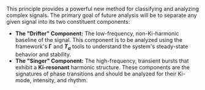 This principle provides a powerful new method for classifying and analyzing complex signals. The primary goal of future analysis will be to separate any given signal into its two constituent components:

* **The "Drifter" Component:** The low-frequency, non-Ki-harmonic baseline of the signal. This component is to be analyzed using the framework's **Γ** and **$T_a$** tools to understand the system's steady-state behavior and stability.
* **The "Singer" Component:** The high-frequency, transient bursts that exhibit a **Ki-resonant** harmonic structure. These components are the signatures of phase transitions and should be analyzed for their Ki-mode, intensity, and rhythm.